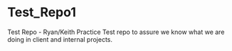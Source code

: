 # Test_Repo1
Test Repo - Ryan/Keith Practice
Test repo to assure we know what we are doing in client and internal projects.

